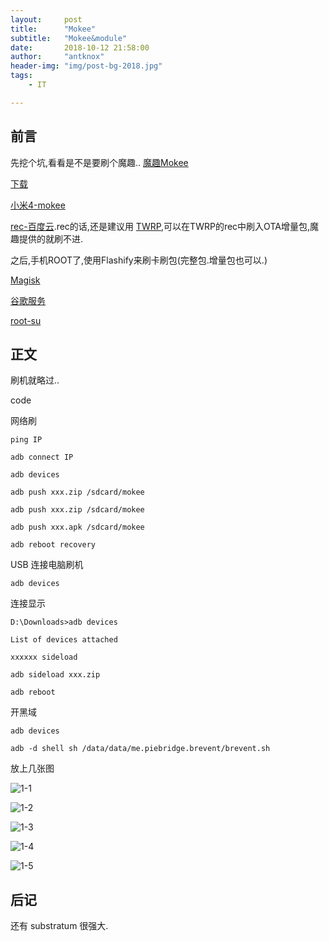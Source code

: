 ```yaml
---
layout:     post
title:      "Mokee"
subtitle:   "Mokee&module"
date:       2018-10-12 21:58:00
author:     "antknox"
header-img: "img/post-bg-2018.jpg"
tags:
    - IT

---
```



## 前言

 先挖个坑,看看是不是要刷个魔趣..
 [魔趣Mokee](https://www.mokeedev.com/)

 [下载](https://download.mokeedev.com/)

 [小米4-mokee](https://download.mokeedev.com/?device=cancro)

 [rec-百度云](https://pan.baidu.com/s/1ht2x63i).rec的话,还是建议用 [TWRP](https://dl.twrp.me/cancro/),可以在TWRP的rec中刷入OTA增量包,魔趣提供的就刷不进. 

 之后,手机ROOT了,使用Flashify来刷卡刷包(完整包.增量包也可以.)

 [Magisk](https://github.com/topjohnwu/Magisk/releases)

 [谷歌服务](https://download.mokeedev.com/extras#gapps)

 [root-su](https://download.mokeedev.com/extras#addonsu)

## 正文

刷机就略过..

code

网络刷

`ping IP`

`adb connect IP`

`adb devices`

`adb push xxx.zip /sdcard/mokee`

`adb push xxx.zip /sdcard/mokee`

`adb push xxx.apk /sdcard/mokee`

`adb reboot recovery`


USB 连接电脑刷机

`adb devices`

连接显示

`D:\Downloads>adb devices`

`List of devices attached`

`xxxxxx sideload`

`adb sideload xxx.zip`

`adb reboot`

开黑域

`adb devices`

`adb -d shell sh /data/data/me.piebridge.brevent/brevent.sh`

放上几张图

 ![1-1](/img/in-post/post-mokee/1-1-192784538438204660.png)

 ![1-2](/img/in-post/post-mokee/1-2-16654237740214120.png)

 ![1-3](/img/in-post/post-mokee/1-3-612702794905544274.png)

 ![1-4](/img/in-post/post-mokee/1-4-468520505453577444.png)

 ![1-5](/img/in-post/post-mokee/1-5-289617779123302477.png)

## 后记

 还有 substratum 很强大.